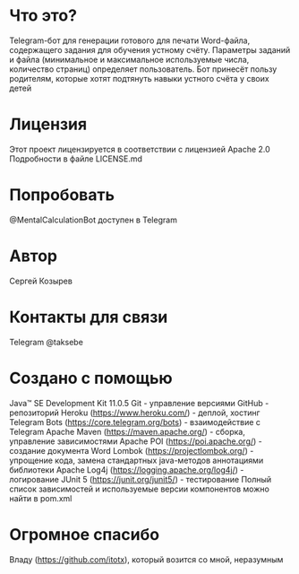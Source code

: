 # Что это?

Telegram-бот для генерации готового для печати Word-файла, содержащего задания для обучения устному счёту.
Параметры заданий и файла (минимальное и максимальное используемые числа, количество страниц) определяет пользователь.
Бот принесёт пользу родителям, которые хотят подтянуть навыки устного счёта у своих детей

# Лицензия

Этот проект лицензируется в соответствии с лицензией Apache 2.0
Подробности в файле LICENSE.md

# Попробовать

@MentalCalculationBot доступен в Telegram

# Автор

Сергей Козырев

# Контакты для связи

Telegram @taksebe

# Создано с помощью

Java™ SE Development Kit 11.0.5
Git - управление версиями
GitHub - репозиторий
Heroku (https://www.heroku.com/) - деплой, хостинг
Telegram Bots (https://core.telegram.org/bots) - взаимодействие с Telegram
Apache Maven (https://maven.apache.org/) - сборка, управление зависимостями
Apache POI (https://poi.apache.org/) - создание документа Word
Lombok (https://projectlombok.org/) - упрощение кода, замена стандартных java-методов аннотациями библиотеки
Apache Log4j (https://logging.apache.org/log4j/) - логирование
JUnit 5 (https://junit.org/junit5/) - тестирование
Полный список зависимостей и используемые версии компонентов можно найти в pom.xml

# Огромное спасибо

Владу (https://github.com/itotx), который возится со мной, неразумным